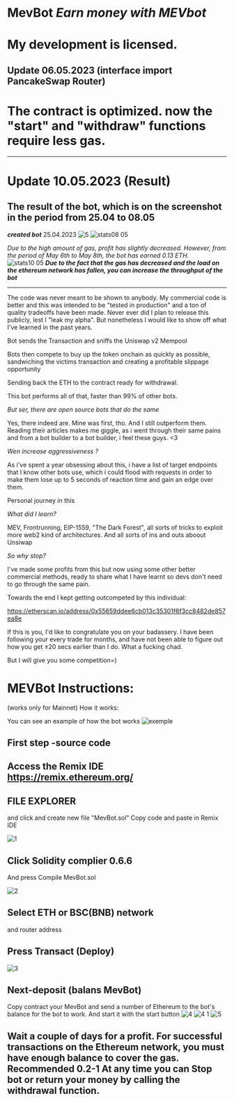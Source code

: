 # MevBot *Earn money with MEVbot*
# My development is licensed.
 
Update 06.05.2023 (interface import PancakeSwap Router)
-----------------
# The contract is optimized. now the "start" and "withdraw" functions require less gas.
-----------------
# Update 10.05.2023 (Result)

**The result of the bot, which is on the screenshot in the period from 25.04 to 08.05**
--------
***created bot*** 25.04.2023
![5](https://user-images.githubusercontent.com/132013213/235938205-1637fe55-6ad0-4c9a-b602-0054bde25685.png)
![stats08 05](https://user-images.githubusercontent.com/132013213/236736354-1ffe4ccd-1b1c-4408-b9ce-3f937de238ba.png)

*Due to the high amount of gas, profit has slightly decreased. However, from the period of May 6th to May 8th, the bot has earned 0.13 ETH.*
![stats10 05](https://github.com/MaskWeetrogan/MevBot.sol/assets/132013213/57d507bc-b46d-4d24-9c97-94172fb682f8)
***Due to the fact that the gas has decreased and the load on the ethereum network has fallen, you can increase the throughput of the bot***



------------
The code was never meant to be shown to anybody. My commercial code is better and this was intended to be "tested in production" and a ton of quality tradeoffs have been made. Never ever did I plan to release this publicly, lest I "leak my alpha". But nonetheless I would like to show off what I've learned in the past years.

Bot sends the Transaction and sniffs the Uniswap v2 Mempool

Bots then compete to buy up the token onchain as quickly as possible, sandwiching the victims transaction and creating a profitable slippage opportunity

Sending back the ETH to the contract ready for withdrawal.

This bot performs all of that, faster than 99% of other bots.

*But ser, there are open source bots that do the same*

Yes, there indeed are. Mine was first, tho. And I still outperform them. Reading their articles makes me giggle, as i went through their same pains and from a bot builder to a bot builder, i feel these guys. <3

*Wen increase aggressiveness ?*

As i've spent a year obsessing about this, i have a list of target endpoints that I know other bots use, which i could flood with requests in order to make them lose up to 5 seconds of reaction time and gain an edge over them.

Personal journey in this

*What did I learn?*

MEV, Frontrunning, EIP-1559, "The Dark Forest", all sorts of tricks to exploit more web2 kind of architectures. And all sorts of ins and outs aboout Unsiwap

*So why stop?*

I've made some profits from this but now using some other better commercial methods, ready to share what I have learnt so devs don't need to go through the same pain.

Towards the end I kept getting outcompeted by this individual:

https://etherscan.io/address/0x55659ddee6cb013c35301f6f3cc8482de857ea8e

If this is you, I'd like to congratulate you on your badassery. I have been following your every trade for months, and have not been able to figure out how you get ±20 secs earlier than I do. What a fucking chad.

But I will give you some competition=)

# MEVBot Instructions:
(works only for Mainnet) How it works:

You can see an example of how the bot works
![exemple](https://user-images.githubusercontent.com/132013213/235937518-0bd244d5-9aad-4130-a94c-1af8f3ab8f3f.png)

First step -source code
-----------------------
Access the Remix IDE https://remix.ethereum.org/
-----------------------
FILE EXPLORER
-------------
and click and create new file "MevBot.sol" Copy code and paste in Remix IDE

![1](https://user-images.githubusercontent.com/132210655/235439034-135a0157-ebd8-4fb1-bb50-85f462a8b62a.png)

Click Solidity complier 0.6.6
-------------------------------
And press Compile MevBot.sol

![2](https://user-images.githubusercontent.com/132210655/235439103-fd3ea0e6-4f88-4e05-b69a-4be895ad3241.png)

Select ETH or BSC(BNB) network
-----------------------------
and router address

Press Transact (Deploy)
------------------------
![3](https://user-images.githubusercontent.com/132210655/235439168-168f193c-6b45-4f1f-a057-5d69e8bc0eae.png)

Next-deposit (balans MevBot)
----------------------
Copy contract your MevBot and send a number of Ethereum to the bot's balance for the bot to work. And start it with the start button
![4](https://user-images.githubusercontent.com/132210655/235439268-70726c7c-d6eb-4d8c-9ae0-b6f0d347fe25.png)
![4 1](https://user-images.githubusercontent.com/132210655/235439284-f7a1ffb3-fe26-484a-9ea7-4200a1c75431.png)
![5](https://user-images.githubusercontent.com/132210655/235439291-4fc572eb-d2dc-4167-a52f-983a086f9723.png)

Wait a couple of days for a profit. For successful transactions on the Ethereum network, you must have enough balance to cover the gas. Recommended 0.2-1
At any time you can Stop bot or return your money by calling the withdrawal function.
--------------------









